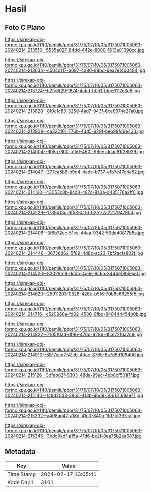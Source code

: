 # Hasil

## Foto C Plano

https://sirekap-obj-formc.kpu.go.id/11f0/pemilu/pdpr/31/75/07/10/05/3175071005063-20240214-213513--5535a027-84dd-442e-8680-1613e81390cc.jpg

https://sirekap-obj-formc.kpu.go.id/11f0/pemilu/pdpr/31/75/07/10/05/3175071005063-20240214-213634--c564d117-6097-4a80-98bd-6ea7e14d0484.jpg

https://sirekap-obj-formc.kpu.go.id/11f0/pemilu/pdpr/31/75/07/10/05/3175071005063-20240214-213724--b2fe6f29-1874-4abd-b0d1-bfee6117e3e6.jpg

https://sirekap-obj-formc.kpu.go.id/11f0/pemilu/pdpr/31/75/07/10/05/3175071005063-20240214-213828--8f0c1c80-325d-4ad7-943f-6ce8974e27a0.jpg

https://sirekap-obj-formc.kpu.go.id/11f0/pemilu/pdpr/31/75/07/10/05/3175071005063-20240214-213909--ca322101-776b-43d5-929f-beb98fd6e433.jpg

https://sirekap-obj-formc.kpu.go.id/11f0/pemilu/pdpr/31/75/07/10/05/3175071005063-20240214-214004--6b8a78b0-a150-460f-99ee-ddac81f28929.jpg

https://sirekap-obj-formc.kpu.go.id/11f0/pemilu/pdpr/31/75/07/10/05/3175071005063-20240214-214047--277ca5b6-b9d4-4ade-b737-efb7c47c4a52.jpg

https://sirekap-obj-formc.kpu.go.id/11f0/pemilu/pdpr/31/75/07/10/05/3175071005063-20240214-214120--43053c8b-8cc8-487d-8a3a-d435176a2ff0.jpg

https://sirekap-obj-formc.kpu.go.id/11f0/pemilu/pdpr/31/75/07/10/05/3175071005063-20240214-214229--1739d13c-9f53-4116-b2e1-2a221794790d.jpg

https://sirekap-obj-formc.kpu.go.id/11f0/pemilu/pdpr/31/75/07/10/05/3175071005063-20240214-214406--3f5b72ec-51ce-44aa-9342-59da40817b5a.jpg

https://sirekap-obj-formc.kpu.go.id/11f0/pemilu/pdpr/31/75/07/10/05/3175071005063-20240214-214446--36736d62-5f89-4d8c-ac23-7bf2acfa802f.jpg

https://sirekap-obj-formc.kpu.go.id/11f0/pemilu/pdpr/31/75/07/10/05/3175071005063-20240214-214523--82028a19-dddb-4c6e-9c9a-3444e18b5ea0.jpg

https://sirekap-obj-formc.kpu.go.id/11f0/pemilu/pdpr/31/75/07/10/05/3175071005063-20240214-214620--25911203-0526-426e-b5f6-70b6c66255f5.jpg

https://sirekap-obj-formc.kpu.go.id/11f0/pemilu/pdpr/31/75/07/10/05/3175071005063-20240214-214716--c520968e-fd02-4580-9fbd-848444454b0b.jpg

https://sirekap-obj-formc.kpu.go.id/11f0/pemilu/pdpr/31/75/07/10/05/3175071005063-20240214-214822--7105f0ad-df96-476d-9286-dfce72f6a2c9.jpg

https://sirekap-obj-formc.kpu.go.id/11f0/pemilu/pdpr/31/75/07/10/05/3175071005063-20240214-214910--8817ecd7-41eb-4dae-8765-8a7d6d109406.jpg

https://sirekap-obj-formc.kpu.go.id/11f0/pemilu/pdpr/31/75/07/10/05/3175071005063-20240214-215126--3dfebd2f-9303-48da-95ec-4bb8cf501f1f.jpg

https://sirekap-obj-formc.kpu.go.id/11f0/pemilu/pdpr/31/75/07/10/05/3175071005063-20240214-215140--148d20d3-38b5-413b-9bd9-50613169ae71.jpg

https://sirekap-obj-formc.kpu.go.id/11f0/pemilu/pdpr/31/75/07/10/05/3175071005063-20240214-215232--a498ad47-a18d-41c0-840a-1fd7bf397caf.jpg

https://sirekap-obj-formc.kpu.go.id/11f0/pemilu/pdpr/31/75/07/10/05/3175071005063-20240214-215345--3bdc9adf-a15a-41d6-be2f-8ea75b2ea687.jpg


## Metadata

| Key        | Value               |
| ---------- | ------------------- |
| Time Stamp | 2024-02-17 13:05:41 |
| Kode Dapil | 3101                |



